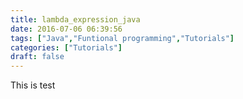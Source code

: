 ```yaml
---
title: lambda_expression_java
date: 2016-07-06 06:39:56
tags: ["Java","Funtional programming","Tutorials"]
categories: ["Tutorials"]
draft: false
---
```



This is test



